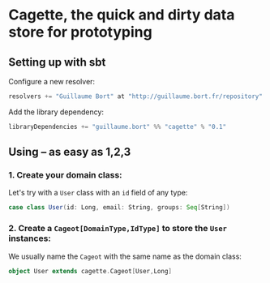 # Cagette, the quick and dirty data store for prototyping

## Setting up with sbt

Configure a new resolver:

```scala
resolvers += "Guillaume Bort" at "http://guillaume.bort.fr/repository"
```

Add the library dependency:

```scala
libraryDependencies += "guillaume.bort" %% "cagette" % "0.1"
```

## Using – as easy as 1,2,3

### 1. Create your domain class:

Let's try with a `User` class with an `id` field of any type:

```scala
case class User(id: Long, email: String, groups: Seq[String])
```

### 2. Create a `Cageot[DomainType,IdType]` to store the `User` instances:

We usually name the `Cageot` with the same name as the domain class:

```scala
object User extends cagette.Cageot[User,Long]
```